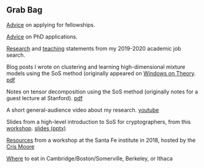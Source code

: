 ## Grab Bag


[Advice](fellowship_advice.html) on applying for fellowships.

[Advice](grad_advice.html) on PhD applications.

[Research](research_statement.pdf) and [teaching](teaching_statement.pdf) statements from my 2019-2020 academic job search.

Blog posts I wrote on clustering and learning high-dimensional mixture models using the SoS method (originally appeared on [Windows on Theory](https://windowsontheory.org/). [pdf](clustering.pdf)

Notes on tensor decomposition using the SoS method (originally notes for a guest lecture at Stanford). [pdf](tensor-decomp-notes.pdf)

A short general-audience video about my research. [youtube](https://www.youtube.com/watch?v=wvdNs4keEys)

Slides from a high-level introduction to SoS for cryptographers, from this [workshop](https://crypto.iacr.org/2019/affevents/nrc/page.html). [slides (pptx)](crypto-2019-talk.pptx)

[Resources](santa-fe-2018.html) from a workshop at the Santa Fe institute in 2018, hosted by the [Cris Moore](https://sites.santafe.edu/~moore/)

[Where](restaurants.html) to eat in Cambridge/Boston/Somerville, Berkeley, or Ithaca


